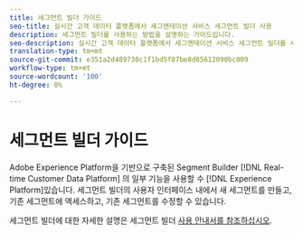 ```yaml
---
title: 세그먼트 빌더 가이드
seo-title: 실시간 고객 데이터 플랫폼에서 세그멘테이션 서비스 세그먼트 빌더 사용
description: 세그먼트 빌더를 사용하는 방법을 설명하는 가이드입니다.
seo-description: 실시간 고객 데이터 플랫폼에서 세그멘테이션 서비스 세그먼트 빌더를 사용하는 방법에 대해 설명하는 사용 가이드입니다.
translation-type: tm+mt
source-git-commit: e351a2d489730c1f1bd5f87be8d85612090bc009
workflow-type: tm+mt
source-wordcount: '100'
ht-degree: 0%

---
```



# 세그먼트 빌더 가이드

Adobe Experience Platform을 기반으로 구축된 Segment Builder [!DNL Real-time Customer Data Platform] 의 일부 기능을 사용할 수 [!DNL Experience Platform]있습니다. 세그먼트 빌더의 사용자 인터페이스 내에서 새 세그먼트를 만들고, 기존 세그먼트에 액세스하고, 기존 세그먼트를 수정할 수 있습니다.

세그먼트 빌더에 대한 자세한 설명은 세그먼트 빌더 [사용 안내서를 참조하십시오](../../segmentation/ui/segment-builder.md).
